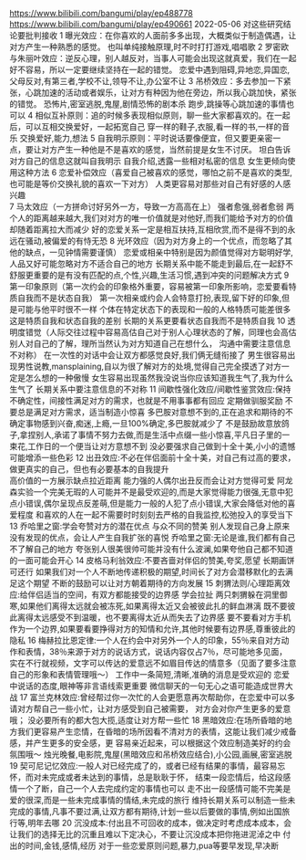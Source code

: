 
https://www.bilibili.com/bangumi/play/ep488778
https://www.bilibili.com/bangumi/play/ep490661   2022-05-06
对这些研究结论要批判接收
1 曝光效应：在你喜欢的人面前多多出现，大概类似于制造偶遇，让对方产生一种熟悉的感觉。
   也叫单纯接触原理,时不时打打游戏,唱唱歌
2 罗密欧与朱丽叶效应：逆反心理，别人越反对，当事人可能会出现这就真爱，我们在一起好不容易，所以一定要继续坚持在一起的错觉。
   恋爱中遇到阻碍,异地恋,异国恋,父母反对,有第三者,学校不让,领导不让,办公室不让
3 吊桥效应：多去参加一下紧张，心跳加速的活动或者娱乐，让对方有种因为他在旁边，所以我心跳加快，紧张的错觉。
   恐怖片,密室逃脱,鬼屋,剧情恐怖的剧本杀    跑步,跳操等心跳加速的事情也可以
4 相似互补原则：追的时候多表现相似原则，聊一些大家都喜欢的。在一起后，可以互相交换爱好，一起拓宽自己
   穿一样的鞋子,衣服,看一样的书,一样的音乐    交换爱好,能力,想法
5 自我明示原则：平时说话要像便宜，但又要更亲密一点，要让对方产生一种他是不是喜欢的感觉，当然前提是女生不讨厌。
   坦白告诉对方自己的信息这就叫自我明示 自我介绍,透露一些相对私密的信息
   女生更倾向使用这种方法
6 恋爱补偿效应（喜爱自己被喜欢的感觉，哪怕之前不是喜欢的类型,也可能是等价交换礼貌的喜欢一下对方）
  人类更容易对那些对自己有好感的人感兴趣   
7 马太效应（一方拼命讨好另外一方，导致一方高高在上）
  强者愈强,弱者愈弱  两个人的距离越来越大,我们对对方的唯一价值就是对他好,而我们能给予对方的价值却随着距离拉大而减少
  好的恋爱关系一定是相互扶持,互相欣赏,而不是得不到的永远在骚动,被偏爱的有恃无恐
8 光环效应（因为对方身上的一个优点，而忽略了其他的缺点，一见钟情需要谨慎）
  恋爱或相亲中特别是因为颜值觉得对方聪明好学,人品又好可能忽略对方不适合自己的地方
  长期关系中能不能走到最后,在一起舒不舒服更重要的是有没有匹配的点,个性,兴趣,生活习惯,遇到冲突的问题解决方式
9 第一印象原则（第一次约会的印象格外重要，容易被第一印象所影响，恋爱要看特质自我而不是状态自我）
  第一次相亲或约会人会特意打扮,表现,留下好的印象,但是可能与他平时很不一样
  个体在特定状态下的表现和一般的人格特质可能差很多这是特质自我和状态自我的差别
  长期的关系更要看状态自我而不是特质自我
10 透明度错觉（人际交往过程中容易高估自己对于别人心理状态的了解，同理也会高估别人对自己的了解，理所当然认为对方知道自己在想什么，
   沟通中需要注意信息不对称）
  在一次性的对话中会让双方都感觉良好,我们俩无缝衔接了
  男生很容易出现男性说教,mansplaining,自以为很了解对方的处境,觉得自己完全摸透了对方一定是怎么想的一种傲慢
  女生容易出现虽然我没说当你应该知道我生气了,我为什么生气了
  长期关系中要注意信息的不对称
11 间歇性强化效应/间歇性鉴赏效应:保持不确定性，间接性满足对方的需求，也就是不用事事都有回应  定期做驯服奖励
  不要总是满足对方需求，适当制造小惊喜
  多巴胺对意想不到的,正在追求和期待的不确定事物感到兴奋,痴迷,上瘾,一旦100%确定,多巴胺就减少了
  不是鼓励故意放鸽子,拿捏别人,承诺了事情不努力去做,而是生活中点缀一些小惊喜,平凡日子里的一束花,工作日的一个便当让对方意想不到
  没必要强求自己做到十全十美,小小的遗憾可能增添一些色彩
12 出丑效应:不必在伴侣面前十全十美，对自己有过高的要求，做更真实的自己，但也有必要基本的自我提升    
   高价值的一方展示缺点拉近距离
  能力强的人偶尔出丑反而会让对方觉得可爱
  阿龙森实验一个完美无瑕的人可能并不是最受欢迎的,而是大家觉得能力很强,无意中犯点小错误,偶尔呈现点反差萌,但是能力一般的人犯了点小错误,大家会降低对他的喜爱程度
  和喜欢的人在一起不需要时时刻刻去严格的自我监控,松弛投入的享受当下
13 乔哈里之窗:学会夸赞对方的潜在优点   与众不同的赞美
  别人发现自己身上原来没有发现的优点，会让人产生自我扩张的喜悦
  乔哈里之窗:无论是谁,我们都有自己不了解自己的地方
  夸张别人很美很帅可能并没有什么波澜,如果夸他自己都不知道的一面可能会开心
14 皮格马利翁效应:不要吝啬对伴侣的赞美,夸奖,愿望   长期画饼可还行
   如果我们对一个人不断地传递积极的期望,时间长了对方会潜移默化的去满足这个期望
   不断的鼓励可以让对方朝着期待的方向发展
15 刺猬法则/心理距离效应:给伴侣适当的空间，有双方都能接受的边界感   学会拉扯
   两只刺猬躲在洞里御寒,如果他们离得太远就会被冻死,如果离得太近又会被彼此扎的鲜血淋漓
   既不要彼此离得太远感受不到温暖，也不要离得太近从而失去了边界感
   要不要看对方手机作为一个边界,如果要看要挣得对方的知情和允许,其他时候要有边界感,尊重彼此的隐私
16 梅赫拉比恩定律:一个人在约会中对另外一个人的印象，55％来自对方动作和表情，38％来源于对方的说话方式，说话内容仅占7％，尽可能地多见面，
   实在不行就视频，文字可以传达的爱意远不如眉目传达的情意多（见面了要多注意自己的形象和表情管理哦～）
   工作中一条简短,清晰,准确的消息是受欢迎的
   恋爱中说话的态度,眼神等非言语线索更重要   微信聊天的一句无心之语可能造成世界大战
17 富兰克林效应:曾经帮过你一次忙的人会更愿意再次帮助你，在恋爱中可以多请对方帮自己一些小忙，让对方感受到自己被需要，
  对方会对你产生更多的爱意哦；  没必要所有的都大包大揽,适度让对方帮一些忙
18 黑暗效应:在场所昏暗的地方我们更容易产生恋情，在昏暗的场所因看不清对方的表情，这能让我们减少戒备感，并产生更多的安全感，更
   容易亲近起来，可以根据这个效应制造美好的约会氛围哦～
   烛光晚餐,电影院,鬼屋(黑暗效应和吊桥效应结合),小公园,画展,密室逃脱
19 契可尼记忆效应:一般人对已经完成了的，或者已经有结果的事情，最容易忘怀，而对未完成或者未达到的事情，总是耿耿于怀，
   结束一段恋情后，给这段感情一个了断，自己一个人去完成约定的事情也可以
   走不出一段感情可能不完美是爱的很深,而是一些未完成事情的情结,未完成的旅行
   维持长期关系可以制造一些未完成的事情,凡事不要过满,让双方都有期待,计划一些以后要做的事情,例如出国旅行等,明年去哪
20 沉没成本:付出且不可回收的成本，做决定时考虑成本成本，会让我们的选择无比的沉重且难以下定决心，不要让沉没成本把你拖进泥淖之中
   付出的时间,金钱,感情,经历
   对于一些恋爱原则问题,暴力,pua等要早发现,早决断